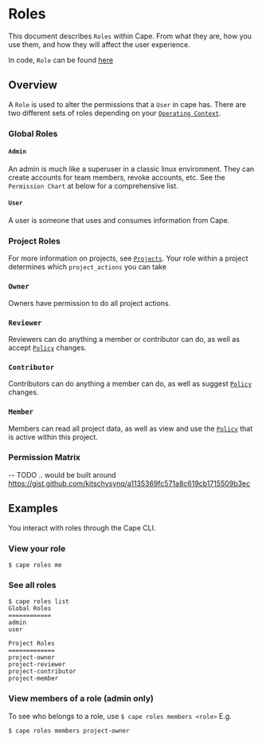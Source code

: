 # Roles

This document describes `Roles` within Cape. From what they are, how you use them, and how they will affect the
user experience.

In code, `Role` can be found [here](../models/role.go)

## Overview

A `Role` is used to alter the permissions that a `User` in cape has. There are two different sets of roles depending
on your [`Operating Context`](./operating_context.md).

### Global Roles
#### `Admin`

An admin is much like a superuser in a classic linux environment. They can create accounts for team members,
revoke accounts, etc. See the `Permission Chart` at below for a comprehensive list.

#### `User`

A user is someone that uses and consumes information from Cape.

### Project Roles

For more information on projects, see [`Projects`](./projects.md). Your role within a project determines which
`project_actions` you can take

### `Owner`

Owners have permission to do all project actions.

### `Reviewer`

Reviewers can do anything a member or contributor can do, as well as accept [`Policy`](./policy.md) changes.

### `Contributor`

Contributors can do anything a member can do, as well as suggest [`Policy`](./policy.md) changes.

### `Member`

Members can read all project data, as well as view and use the [`Policy`](./policy.md) that is active within this project.


### Permission Matrix

-- TODO .. would be built around https://gist.github.com/kitschysynq/a1135369fc571a8c619cb1715509b3ec

## Examples

You interact with roles through the Cape CLI.

### View your role
```
$ cape roles me
```

### See all roles
```
$ cape roles list
Global Roles
============
admin
user

Project Roles
=============
project-owner
project-reviewer
project-contributor
project-member

```

### View members of a role (admin only)
To see who belongs to a role, use `$ cape roles members <role>` E.g.

```
$ cape roles members project-owner
```